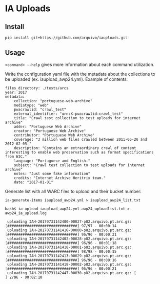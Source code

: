 # IA Uploads

## Install
```pip install git+https://github.com/arquivo/iauploads.git```

## Usage

```<command> --help``` gives more information about each command utilization.

Write the configuration yaml file with the metadata about the collections to be uploaded (ex. iaupload_awp24.yml).
Example of contents:

```
files_directory: ./tests/arcs
year: 2017
metadata:
    collection: "portuguese-web-archive"
    mediatype: "web"
    pwacrawlid: "crawl_test"
    external_identifier: "urn:X-pwacrawlid:crawl_test"
    title: "Crawl test collection to test uploads for internet archive"
    adder: "Portuguese Web Archive"
    creator: "Portuguese Web Archive"
    contributor: "Portuguese Web Archive"
    coverage: "3 million web files crawled between 2011-05-20 and 2012-02-05."
    description: "Contains an extraordinary crawl of content interesting to enable web preservation such as format specifications from W3C."
    language: "Portuguese and English."
    subject: "Crawl test collection to test uploads for internet archive"
    notes: "Just some fake information"
    credits: "Internet Archive Heritrix team."
    date: "2017-01-01"
```

Generate list with all WARC files to upload and their bucket number:

```
ia-generate-items iaupload_awp24.yml > iaupload_awp24_list.txt
```

```
bash$ ia-upload iaupload_awp24.yml awp24_uploadlist.txt > awp24_ia_upload.log

 uploading IAH-20170731142400-00027-p82.arquivo.pt.arc.gz: [################################] 97/97 - 00:00:14
 uploading IAH-20170731141418-00000-p82.arquivo.pt.arc.gz: [################################] 96/96 - 00:00:31
 uploading IAH-20170731142402-00028-p82.arquivo.pt.arc.gz: [################################] 96/96 - 00:01:18
 uploading IAH-20170731141418-00001-p82.arquivo.pt.arc.gz: [################################] 98/98 - 00:00:15
 uploading IAH-20170731142413-00029-p82.arquivo.pt.arc.gz: [################################] 96/96 - 00:00:16
 uploading IAH-20170731141418-00002-p82.arquivo.pt.arc.gz: [################################] 96/96 - 00:00:21
 uploading IAH-20170731142447-00030-p82.arquivo.pt.arc.gz: [                                ] 2/96 - 00:02:10
 
```